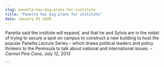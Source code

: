 ```yaml
---
slug: panetta-has-big-plans-for-institute
title: "Panetta has big plans for institute"
date: January 01 2020
---
```


 
<p>
  Panetta said the institute will expand, and that he and Sylvia are in the
  midst of trying to secure a spot on campus to construct a new building to host
  the popular Panetta Lecture Series – which draws political leaders and policy
  thinkers to the Peninsula to talk about national and international issues. –
  <em>Carmel Pine Cone</em>, July 12, 2013
</p>
```

